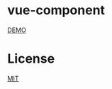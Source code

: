 # vue-component
[DEMO](https://xparlyn.github.io/vue-component/examples/index.html)
# License
[MIT](https://opensource.org/licenses/MIT)
